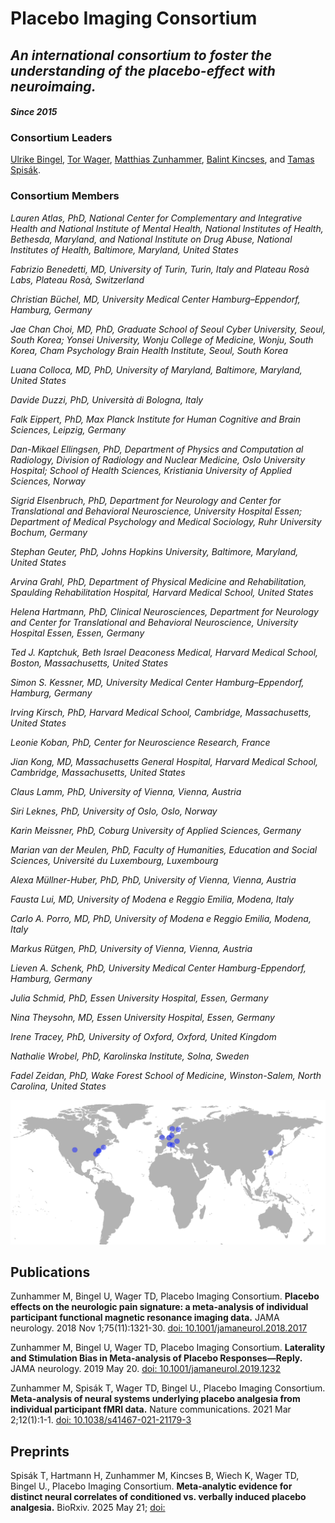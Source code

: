 # Placebo Imaging Consortium

## *An international consortium to foster the understanding of the placebo-effect with neuroimaing.*
#### *Since 2015*

### Consortium Leaders
[Ulrike Bingel](https://www.uk-essen.de/clinical_neurosciences_bingel), [Tor Wager](https://pbs.dartmouth.edu/people/tor-wager), [Matthias Zunhammer](https://www.uk-essen.de/clinical_neurosciences_bingel/), [Balint Kincses](https://www.bingellab.de/), and [Tamas Spisák](https://pni-lab.github.io).

### Consortium Members
*Lauren Atlas, PhD, National Center for Complementary and Integrative Health and National Institute of Mental Health, National Institutes of Health, Bethesda, Maryland, and National Institute on Drug Abuse, National Institutes of Health, Baltimore, Maryland, United States*

*Fabrizio Benedetti, MD, University of Turin, Turin, Italy and Plateau Rosà Labs, Plateau Rosà, Switzerland*

*Christian Büchel, MD, University Medical Center Hamburg–Eppendorf, Hamburg, Germany*

*Jae Chan Choi, MD, PhD, Graduate School of Seoul Cyber University, Seoul, South Korea; Yonsei University, Wonju College of Medicine, Wonju, South Korea, Cham Psychology Brain Health Institute, Seoul, South Korea*

*Luana Colloca, MD, PhD, University of Maryland, Baltimore, Maryland, United States*

*Davide Duzzi, PhD, Università di Bologna, Italy*

*Falk Eippert, PhD, Max Planck Institute for Human Cognitive and Brain Sciences, Leipzig, Germany*

*Dan-Mikael Ellingsen, PhD, Department of Physics and Computation al Radiology, Division of Radiology and Nuclear Medicine, Oslo University Hospital; School of Health Sciences, Kristiania University of Applied Sciences, Norway*

*Sigrid Elsenbruch, PhD, Department for Neurology and Center for Translational and Behavioral Neuroscience, University Hospital Essen; Department of Medical Psychology and Medical Sociology, Ruhr University Bochum, Germany*

*Stephan Geuter, PhD, Johns Hopkins University, Baltimore, Maryland, United States*

*Arvina Grahl, PhD, Department of Physical Medicine and Rehabilitation, Spaulding Rehabilitation Hospital, Harvard Medical School, United States*

*Helena Hartmann, PhD, Clinical Neurosciences, Department for Neurology and Center for Translational and Behavioral Neuroscience, University Hospital Essen, Essen, Germany*

*Ted J. Kaptchuk, Beth Israel Deaconess Medical, Harvard Medical School, Boston, Massachusetts, United States*

*Simon S. Kessner, MD, University Medical Center Hamburg–Eppendorf, Hamburg, Germany*

*Irving Kirsch, PhD, Harvard Medical School, Cambridge, Massachusetts, United States*

*Leonie Koban, PhD, Center for Neuroscience Research, France*

*Jian Kong, MD, Massachusetts General Hospital, Harvard Medical School, Cambridge, Massachusetts, United States*

*Claus Lamm, PhD, University of Vienna, Vienna, Austria*

*Siri Leknes, PhD, University of Oslo, Oslo, Norway*

*Karin Meissner, PhD, Coburg University of Applied Sciences, Germany*

*Marian van der Meulen, PhD, Faculty of Humanities, Education and Social Sciences, Université du Luxembourg, Luxembourg*

*Alexa Müllner-Huber, PhD, PhD, University of Vienna, Vienna, Austria*

*Fausta Lui, MD, University of Modena e Reggio Emilia, Modena, Italy*

*Carlo A. Porro, MD, PhD, University of Modena e Reggio Emilia, Modena, Italy*

*Markus Rütgen, PhD, University of Vienna, Vienna, Austria*

*Lieven A. Schenk, PhD, University Medical Center Hamburg-Eppendorf, Hamburg, Germany*

*Julia Schmid, PhD, Essen University Hospital, Essen, Germany*

*Nina Theysohn, MD, Essen University Hospital, Essen, Germany*

*Irene Tracey, PhD, University of Oxford, Oxford, United Kingdom*

*Nathalie Wrobel, PhD, Karolinska Institute, Solna, Sweden*

*Fadel Zeidan, PhD, Wake Forest School of Medicine, Winston-Salem, North Carolina, United States*

![map](fig/PastedGraphic-3.png)

## Publications
Zunhammer M, Bingel U, Wager TD, Placebo Imaging Consortium. **Placebo effects on the neurologic pain signature: a meta-analysis of individual participant functional magnetic resonance imaging data.** JAMA neurology. 2018 Nov 1;75(11):1321-30. [doi: 10.1001/jamaneurol.2018.2017](https://doi.org/10.1001/jamaneurol.2018.2017)

Zunhammer M, Bingel U, Wager TD, Placebo Imaging Consortium. **Laterality and Stimulation Bias in Meta-analysis of Placebo Responses—Reply.** JAMA neurology. 2019 May 20. [doi: 10.1001/jamaneurol.2019.1232](https://doi.org/10.1001/jamaneurol.2019.1232)

Zunhammer M, Spisák T, Wager TD, Bingel U., Placebo Imaging Consortium. **Meta-analysis of neural systems underlying placebo analgesia from individual participant fMRI data.** Nature communications. 2021 Mar 2;12(1):1-1. [doi: 10.1038/s41467-021-21179-3](https://doi.org/10.1038/s41467-021-21179-3)

## Preprints

Spisák T, Hartmann H, Zunhammer M, Kincses B, Wiech K, Wager TD, Bingel U., Placebo Imaging Consortium. **Meta-analytic evidence for distinct neural correlates of conditioned vs. verbally induced placebo analgesia.** BioRxiv. 2025 May 21; [doi:]()
